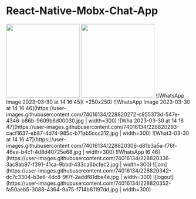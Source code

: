 # React-Native-Mobx-Chat-App

<img src="https://camo.githubusercontent.com/..." data-canonical-src="https://user-images.githubusercontent.com/74016134/228820258-b1e17f15-0b2d-48f7-bd61-211715c5e85b.jpg" width="200" />
<img src="https://camo.githubusercontent.com/..." data-canonical-src="[https://user-images.githubusercontent.com/74016134/228820258-b1e17f15-0b2d-48f7-bd61-211715c5e85b.jpg](https://user-images.githubusercontent.com/74016134/228820272-c955373d-547e-4346-b86b-9609b6d00030.jpg)" width="200" />
![WhatsApp Image 2023-03-30 at 14 16 45]( =250x250)
![WhatsApp Image 2023-03-30 at 14 16 46](https://user-images.githubusercontent.com/74016134/228820272-c955373d-547e-4346-b86b-9609b6d00030.jpg | width=300)
![Wha 2023-03-30 at 14 16 47](https://user-images.githubusercontent.com/74016134/228820293-cacf1637-eb87-4d74-985c-b71ab5ccc312.jpg | width=300)
![What3-03-30 at 14 16 47](https://user-images.githubusercontent.com/74016134/228820306-d81b3a5a-f76f-46ee-b4c1-4d8d40725e68.jpg | width=300)
![WhatsApp I6 46](https://user-images.githubusercontent.com/74016134/228820336-3ac8ab97-f391-41ca-9bbd-433ca6bcfec2.jpg | width=300)
![join](https://user-images.githubusercontent.com/74016134/228820342-dc7c3304-b3e6-4dc8-9f7f-2addf81dbe4e.jpg | width=300)
![logout](https://user-images.githubusercontent.com/74016134/228820352-fa50aeb5-3088-4364-9a75-f714b81197dd.jpg | width=300)
